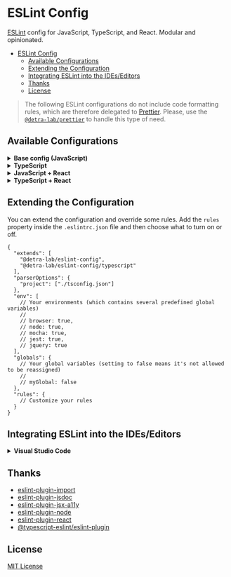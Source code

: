 # ESLint Config

[ESLint](https://eslint.org) config for JavaScript, TypeScript, and React. Modular and opinionated.

- [ESLint Config](#eslint-config)
  - [Available Configurations](#available-configurations)
  - [Extending the Configuration](#extending-the-configuration)
  - [Integrating ESLint into the IDEs/Editors](#integrating-eslint-into-the-ideseditors)
  - [Thanks](#thanks)
  - [License](#license)

> The following ESLint configurations do not include code formatting rules, which are therefore delegated to [Prettier](https://prettier.io/). Please, use the [`@detra-lab/prettier`](https://github.com/detra-lab/prettier-config) to handle this type of need.

## Available Configurations

<details>
<summary><strong>Base config (JavaScript)</strong></summary>

1. Install the dependencies:

   ```sh
   # NPM
   npm add --save-dev @detra-lab/eslint-config eslint

   # PNPM
   pnpm add --save-dev @detra-lab/eslint-config eslint

   # Yarn
   yarn add --dev @detra-lab/eslint-config eslint
   ```

2. Create a `.eslintrc.json` file in the root of your project, and extend the following configuration from it:

   ```json
   {
     "extends": "@detra-lab/eslint-config"
   }
   ```

3. Use the ESLint CLI to check supported files. Drop this line into your `package.json` under the `scripts` property:

   ```diff
   {
     "scripts": [
   +   "check:src": "eslint . --ignore-path .gitignore"
     ]
   }
   ```

4. Lint your code with ESLint:

   ```sh
   # NPM
   npm run check:src

   # PNPM
   pnpm run check:src

   # Yarn
   yarn check:src
   ```
</details>

<details>
<summary><strong>TypeScript</strong></summary>

1. Install the dependencies:

   ```sh
   # NPM
   npm add --save-dev @detra-lab/eslint-config eslint typescript

   # PNPM
   pnpm add --save-dev @detra-lab/eslint-config eslint typescript

   # Yarn
   yarn add --dev @detra-lab/eslint-config eslint typescript
   ```

2. Create a `.eslintrc.json` file in the root of your project, and extend the following configuration from it:

   ```jsonc
   {
     "extends": [
       "@detra-lab/eslint-config",
       "@detra-lab/eslint-config/typescript"
     ],
     "parserOptions": {
       "project": ["./tsconfig.json"] // If you need, change it to match your `tsconfig.json` location.
     }
   }
   ```

3. Use the ESLint CLI to check supported files. Drop this line into your `package.json` under the `scripts` property:

   ```diff
   {
     "scripts": [
   +   "check:src": "eslint . --ext .js,.ts --ignore-path .gitignore"
     ]
   }
   ```

4. Lint your code with ESLint:

   ```sh
   # NPM
   npm run check:src

   # PNPM
   pnpm run check:src

   # Yarn
   yarn check:src
   ```
</details>

<details>
<summary><strong>JavaScript + React</strong></summary>

1. Install the dependencies:

   ```sh
   # NPM
   npm add --save-dev @detra-lab/eslint-config eslint react react-dom

   # PNPM
   pnpm add --save-dev @detra-lab/eslint-config eslint react react-dom

   # Yarn
   yarn add --dev @detra-lab/eslint-config eslint react react-dom
   ```

2. Create a `.eslintrc.json` file in the root of your project, and extend the following configuration from it:

   ```json
   {
     "extends": ["@detra-lab/eslint-config", "@detra-lab/eslint-config/react"]
   }
   ```

3. Use the ESLint CLI to check supported files. Drop this line into your `package.json` under the `scripts` property:

   ```diff
   {
     "scripts": [
   +   "check:src": "eslint . --ext .js,.jsx --ignore-path .gitignore"
     ]
   }
   ```

4. Lint your code with ESLint:

   ```sh
   # NPM
   npm run check:src

   # PNPM
   pnpm run check:src

   # Yarn
   yarn check:src
   ```
</details>

<details>
<summary><strong>TypeScript + React</strong></summary>

1. Install the dependencies:

   ```sh
   # NPM
   npm add --save-dev @detra-lab/eslint-config eslint typescript react react-dom

   # PNPM
   pnpm add --save-dev @detra-lab/eslint-config eslint typescript react react-dom

   # Yarn
   yarn add --dev @detra-lab/eslint-config eslint typescript react react-dom
   ```

2. Create a `.eslintrc.json` file in the root of your project, and extend the following configuration from it:

   ```jsonc
   {
     "extends": [
       "@detra-lab/eslint-config",
       "@detra-lab/eslint-config/typescript"
       "@detra-lab/eslint-config/react"
     ],
     "parserOptions": {
       "project": ["./tsconfig.json"] // If you need, change it to match your `tsconfig.json` location.
     }
   }
   ```

3. Use the ESLint CLI to check supported files. Drop this line into your `package.json` under the `scripts` property:

   ```diff
   {
     "scripts": [
   +   "check:src": "eslint . --ext .js,.jsx,.ts,.tsx --ignore-path .gitignore"
     ]
   }
   ```

4. Lint your code with ESLint:

   ```sh
   # NPM
   npm run check:src

   # PNPM
   pnpm run check:src

   # Yarn
   yarn check:src
   ```
</details>

## Extending the Configuration

You can extend the configuration and override some rules. Add the `rules` property inside the `.eslintrc.json` file and then choose what to turn on or off.

```jsonc
{
  "extends": [
    "@detra-lab/eslint-config",
    "@detra-lab/eslint-config/typescript"
  ],
  "parserOptions": {
    "project": ["./tsconfig.json"]
  },
  "env": [
    // Your environments (which contains several predefined global variables)
    //
    // browser: true,
    // node: true,
    // mocha: true,
    // jest: true,
    // jquery: true
  ],
  "globals": {
    // Your global variables (setting to false means it's not allowed to be reassigned)
    //
    // myGlobal: false
  },
  "rules": {
    // Customize your rules
  }
}
```

## Integrating ESLint into the IDEs/Editors

<details>
<summary><strong>Visual Studio Code</strong></summary>

1. Install the [ESLint Plugin](https://marketplace.visualstudio.com/items?itemName=dbaeumer.vscode-eslint).

2. Add the following code to your `.vscode/settings.json`:
   ```jsonc
   "editor.codeActionsOnSave": {
     "source.fixAll.eslint": true
   },
   "eslint.validate": ["javascript"] // Add the types of files you want to validate (e.g. "typescript", "javascriptreact", "typescriptreact"])
   ```
</details>

## Thanks

- [eslint-plugin-import](https://github.com/import-js/eslint-plugin-import)
- [eslint-plugin-jsdoc](https://github.com/gajus/eslint-plugin-jsdoc)
- [eslint-plugin-jsx-a11y](https://github.com/jsx-eslint/eslint-plugin-jsx-a11y)
- [eslint-plugin-node](https://github.com/mysticatea/eslint-plugin-node)
- [eslint-plugin-react](https://github.com/jsx-eslint/eslint-plugin-react)
- [@typescript-eslint/eslint-plugin](https://github.com/typescript-eslint/typescript-eslint)

## License

[MIT License](./LICENSE)
